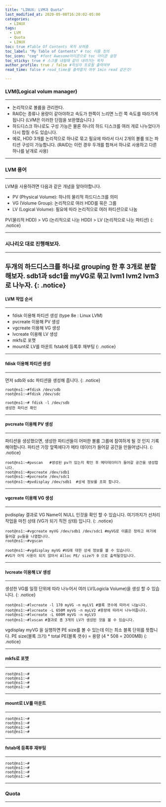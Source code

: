 ```yaml
---
title: "LINUX: LVM과 Quota"
last_modified_at: 2020-05-08T16:20:02-05:00
categories:
  - LINUX
tags:
  - LVM
  - Quota
  - LINUX
toc: true #Table Of Contents 목차 보여줌
toc_label: "My Table of Contents" # toc 이름 정의
toc_icon: "cog" #font Awesome아이콘으로 toc 아이콘 설정
toc_sticky: true # 스크롤 내릴때 같이 내려가는 목차
author_profile: true / false #작성자 프로필 출력여부
read_time: false # read_time을 출력할지 여부 1min read 같은것!

---
```

### LVM(Logical volum manager)
---
* 논리적으로 볼륨을 관리한다.
* RAID는 종류나 용량이 같아야하고 속도가 한쪽이 느리면 느린 쪽 속도를 따라가게 됩니다 (LVM은 이러한 단점을 보완했습니다.)
* 하드디스크 하나로도 구성 가능은 물론 하나의 하드 디스크를 여러 개로 나누었다가 다시 합칠 수도 있습니다.
* 예로, HDD 3개를 논리적으로 하나로 묶고 필요에 따라서 다시 2개의 볼륨 또는 파티션 구성이 가능합니다. (RAID는 이런 경우 두개를 합쳐서 하나로 사용하고 다른 하나를 낱개로 사용)

---
### LVM 용어
---
LVM을 사용하려면 다음과 같은 개념을 알아야합니다.

* PV (Physical Volume): 하나의 물리적 하드디스크를 의미
* VG (Volume Group): 논리적으로 여러 HDD를 묶은 그룹
* LV (Logical Volume): 필요에 따라 논리적으로 여러 파티션으로 나눔

PV(물리적 HDD) > VG (논리적으로 나눈 HDD) > LV (논리적으로 나눈 파티션)
{: .notice}

---
### 시나리오 대로 진행해보자.
---
두개의 하드디스크를 하나로 grouping 한 후 3개로 분할해보자. sdb1과 sdc1을 myVG로 묶고 lvm1 lvm2 lvm3 로 나누자.
{: .notice}
---
#### LVM 작업 순서
---
* fdisk 이용해 파티션 생성 (type 8e : Linux LVM)
* pvcreate 이용해 PV 생성
* vgcreate 이용해 VG 생성
* lvcreate 이용해 LV 생성
* mkfs로 포맷
* mount로 LV를 마운트
fstab에 등록후 재부팅
{: .notice}
---
#### fdisk 이용해 파티션 생성
---
먼저 sdb와 sdc 파티션을 생성해 줍니다.
{: .notice}
```console
root@ns1:~#fdisk /dev/sdb
root@ns1:~#fdisk /dev/sdc

root@ns1:~# fdisk -l /dev/sdb
생성한 파티션 확인
```
---
#### pvcreate 이용해 PV 생성
---
파티션을 생성했으면, 생성한 파티션들이 어떠한 볼륨 그룹에 참여하게 될 것 인지 기록해야합니다.
파티션 가장 앞쪽에다가 메타 데이터가 들어갈 공간을 만들어냅니다.
{: .notice}
```console
root@ns1:~#pvscan	#생성된 pv가 있는지 확인 후 메타데이터가 들어갈 공간을 생성합니다.
root@ns1:~#pvcreate /dev/sdb1
root@ns1:~#pvcreate /dev/sdc1
root@ns1:~#pvdisplay /dev/sdb1  #상세 정보를 조회 합니다.
```
---
#### vgcreate 이용해 VG 생성
---
pvdisplay 결과로 VG Name이  NULL 인것을 확인 할 수 있습니다.
여기까지가 선처리 작업을 마친 상태 (VG가 되기 직전 상태) 입니다.
{: .notice}
```console
root@ns1:~#vgcreate myVG /dev/sdb1 /dev/sdc1 #myVG로 이름은 정하고 여기에 들어갈 pv들을 나열합니다.
root@ns1:~#vgscan

root@ns1:~#vgdisplay myVG #VG에 대한 상세 정보를 볼 수 있습니다.
#VG가 아직 사용이 되지 않아서 Alloc PE/ size가 0 으로 출력될것입니다.
```
---
#### lvcreate 이용해 LV 생성
---
생성한 VG를 일정 단위에 따라 나누어서 여러 LV(Logicla Volume)을 생성 할 수 있습니다.
{: .notice}
```console
root@ns1:~#lvcreate -l 170 myVG -n myLV1 #블록 갯수에 따라서 나눕니다.
root@ns1:~#lvcreate -L 650M myVG -n myLV2 #용량에 따라서 나누어줍니다.
root@ns1:~#lvcreate -L 600M myVG -n myLV3
root@ns1:~#lvscan #결과로 총 3개의 LV가 생성된 것을 볼 수 있습니다.
```
vgdisplay myVG 을 실행하면 PE size를 볼 수 있는데 이는 최소 블록 단위를 뜻합니다.
PE size(블록 크기) * total PE(블록 갯수) = 용량 (4 * 508 = 2000MB)
{: .notice}

---
#### mkfs로 포맷
---
```console
root@ns1:~#
root@ns1:~#
root@ns1:~#
root@ns1:~#
```
---
#### mount로 LV를 마운트
---
```console
root@ns1:~#
root@ns1:~#
root@ns1:~#
root@ns1:~#
```
---
#### fstab에 등록후 재부팅
---
```console
root@ns1:~#
root@ns1:~#
root@ns1:~#
root@ns1:~#
```
---
### Quota
---
